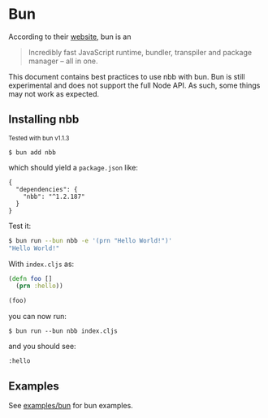 # Bun

According to their [website](https://bun.sh/), bun is an

> Incredibly fast JavaScript runtime, bundler, transpiler and package manager – all in one.

This document contains best practices to use nbb with bun. Bun is still experimental and does not support the full Node API. As such, some things may not work as expected.

## Installing nbb

<sub>Tested with bun v1.1.3</sub>

```shell
$ bun add nbb
```

which should yield a `package.json` like:

```
{
  "dependencies": {
    "nbb": "^1.2.187"
  }
}
```

Test it:

```sh
$ bun run --bun nbb -e '(prn "Hello World!")'
"Hello World!"
```

With `index.cljs` as:

``` clojure
(defn foo []
  (prn :hello))

(foo)
```

you can now run:

```shell
$ bun run --bun nbb index.cljs
```

and you should see:

```
:hello
```

## Examples

See [examples/bun](../examples/bun) for bun examples.
